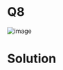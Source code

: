 # Q8
![image](https://github.com/user-attachments/assets/3cb8fc79-25b9-48c4-ba02-9047d13b0b7a)
# Solution

